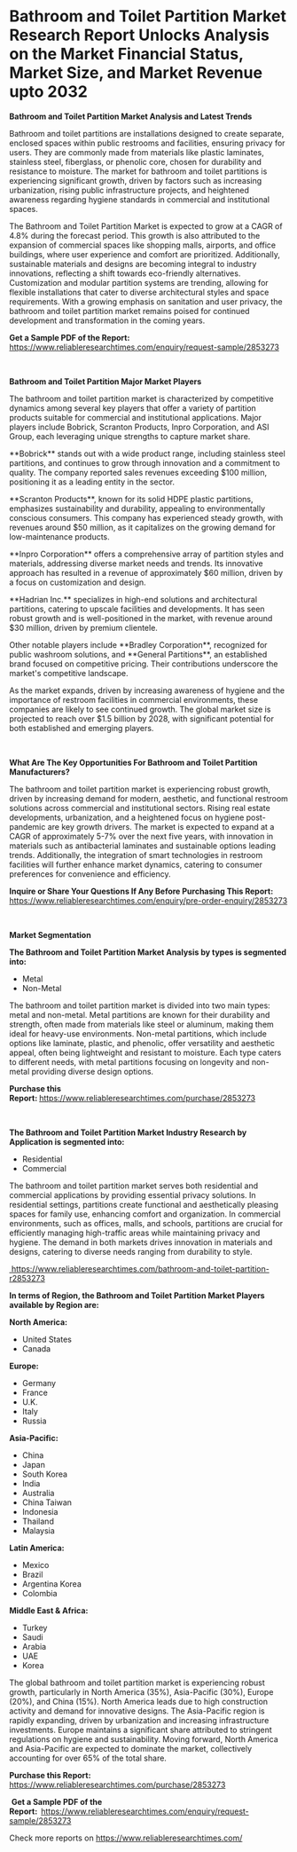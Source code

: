 <p><h1>Bathroom and Toilet Partition Market Research Report Unlocks Analysis on the Market Financial Status, Market Size, and Market Revenue upto 2032</h1></p><p><strong>Bathroom and Toilet Partition Market Analysis and Latest Trends</strong></p>
<p><p>Bathroom and toilet partitions are installations designed to create separate, enclosed spaces within public restrooms and facilities, ensuring privacy for users. They are commonly made from materials like plastic laminates, stainless steel, fiberglass, or phenolic core, chosen for durability and resistance to moisture. The market for bathroom and toilet partitions is experiencing significant growth, driven by factors such as increasing urbanization, rising public infrastructure projects, and heightened awareness regarding hygiene standards in commercial and institutional spaces.</p><p>The Bathroom and Toilet Partition Market is expected to grow at a CAGR of 4.8% during the forecast period. This growth is also attributed to the expansion of commercial spaces like shopping malls, airports, and office buildings, where user experience and comfort are prioritized. Additionally, sustainable materials and designs are becoming integral to industry innovations, reflecting a shift towards eco-friendly alternatives. Customization and modular partition systems are trending, allowing for flexible installations that cater to diverse architectural styles and space requirements. With a growing emphasis on sanitation and user privacy, the bathroom and toilet partition market remains poised for continued development and transformation in the coming years.</p></p>
<p><strong>Get a Sample PDF of the Report:&nbsp;</strong> <a href="https://www.reliableresearchtimes.com/enquiry/request-sample/2853273?utm_campaign=2181&utm_medium=2&utm_source=Github&utm_content=ia&utm_term=11032025&utm_id=bathroom-and-toilet-partition">https://www.reliableresearchtimes.com/enquiry/request-sample/2853273</a></p>
<p>&nbsp;</p>
<p><strong>Bathroom and Toilet Partition Major Market Players</strong></p>
<p><p>The bathroom and toilet partition market is characterized by competitive dynamics among several key players that offer a variety of partition products suitable for commercial and institutional applications. Major players include Bobrick, Scranton Products, Inpro Corporation, and ASI Group, each leveraging unique strengths to capture market share.</p><p>**Bobrick** stands out with a wide product range, including stainless steel partitions, and continues to grow through innovation and a commitment to quality. The company reported sales revenues exceeding $100 million, positioning it as a leading entity in the sector.</p><p>**Scranton Products**, known for its solid HDPE plastic partitions, emphasizes sustainability and durability, appealing to environmentally conscious consumers. This company has experienced steady growth, with revenues around $50 million, as it capitalizes on the growing demand for low-maintenance products.</p><p>**Inpro Corporation** offers a comprehensive array of partition styles and materials, addressing diverse market needs and trends. Its innovative approach has resulted in a revenue of approximately $60 million, driven by a focus on customization and design.</p><p>**Hadrian Inc.** specializes in high-end solutions and architectural partitions, catering to upscale facilities and developments. It has seen robust growth and is well-positioned in the market, with revenue around $30 million, driven by premium clientele.</p><p>Other notable players include **Bradley Corporation**, recognized for public washroom solutions, and **General Partitions**, an established brand focused on competitive pricing. Their contributions underscore the market's competitive landscape.</p><p>As the market expands, driven by increasing awareness of hygiene and the importance of restroom facilities in commercial environments, these companies are likely to see continued growth. The global market size is projected to reach over $1.5 billion by 2028, with significant potential for both established and emerging players.</p></p>
<p>&nbsp;</p>
<p><strong>What Are The Key Opportunities For Bathroom and Toilet Partition Manufacturers?</strong></p>
<p><p>The bathroom and toilet partition market is experiencing robust growth, driven by increasing demand for modern, aesthetic, and functional restroom solutions across commercial and institutional sectors. Rising real estate developments, urbanization, and a heightened focus on hygiene post-pandemic are key growth drivers. The market is expected to expand at a CAGR of approximately 5-7% over the next five years, with innovation in materials such as antibacterial laminates and sustainable options leading trends. Additionally, the integration of smart technologies in restroom facilities will further enhance market dynamics, catering to consumer preferences for convenience and efficiency.</p></p>
<p><strong>Inquire or Share Your Questions If Any Before Purchasing This Report:</strong> <a href="https://www.reliableresearchtimes.com/enquiry/pre-order-enquiry/2853273?utm_campaign=2181&utm_medium=2&utm_source=Github&utm_content=ia&utm_term=11032025&utm_id=bathroom-and-toilet-partition">https://www.reliableresearchtimes.com/enquiry/pre-order-enquiry/2853273</a></p>
<p>&nbsp;</p>
<p><strong>Market Segmentation</strong></p>
<p><strong>The Bathroom and Toilet Partition Market Analysis by types is segmented into:</strong></p>
<p><ul><li>Metal</li><li>Non-Metal</li></ul></p>
<p><p>The bathroom and toilet partition market is divided into two main types: metal and non-metal. Metal partitions are known for their durability and strength, often made from materials like steel or aluminum, making them ideal for heavy-use environments. Non-metal partitions, which include options like laminate, plastic, and phenolic, offer versatility and aesthetic appeal, often being lightweight and resistant to moisture. Each type caters to different needs, with metal partitions focusing on longevity and non-metal providing diverse design options.</p></p>
<p><strong>Purchase this Report:&nbsp;</strong><a href="https://www.reliableresearchtimes.com/purchase/2853273?utm_campaign=2181&utm_medium=2&utm_source=Github&utm_content=ia&utm_term=11032025&utm_id=bathroom-and-toilet-partition">https://www.reliableresearchtimes.com/purchase/2853273</a></p>
<p>&nbsp;</p>
<p><strong>The Bathroom and Toilet Partition Market Industry Research by Application is segmented into:</strong></p>
<p><ul><li>Residential</li><li>Commercial</li></ul></p>
<p><p>The bathroom and toilet partition market serves both residential and commercial applications by providing essential privacy solutions. In residential settings, partitions create functional and aesthetically pleasing spaces for family use, enhancing comfort and organization. In commercial environments, such as offices, malls, and schools, partitions are crucial for efficiently managing high-traffic areas while maintaining privacy and hygiene. The demand in both markets drives innovation in materials and designs, catering to diverse needs ranging from durability to style.</p></p>
<p><a href="https://www.reliableresearchtimes.com/bathroom-and-toilet-partition-r2853273?utm_campaign=2181&utm_medium=2&utm_source=Github&utm_content=ia&utm_term=11032025&utm_id=bathroom-and-toilet-partition">&nbsp;https://www.reliableresearchtimes.com/bathroom-and-toilet-partition-r2853273</a></p>
<p><strong>In terms of Region, the Bathroom and Toilet Partition Market Players available by Region are:</strong></p>
<p>
    <p> <strong> North America: </strong>
        <ul>
            <li>United States</li>
            <li>Canada</li>
        </ul>
        </p> 
    <p> <strong> Europe: </strong>
        <ul>
            <li>Germany</li>
            <li>France</li>
            <li>U.K.</li>
            <li>Italy</li>
            <li>Russia</li>
        </ul>
        </p> 
    <p> <strong> Asia-Pacific: </strong>
        <ul>
            <li>China</li>
            <li>Japan</li>
            <li>South Korea</li>
            <li>India</li>
            <li>Australia</li>
            <li>China Taiwan</li>
            <li>Indonesia</li>
            <li>Thailand</li>
            <li>Malaysia</li>
        </ul>
        </p> 
    <p> <strong> Latin America: </strong>
        <ul>
            <li>Mexico</li>
            <li>Brazil</li>
            <li>Argentina Korea</li>
            <li>Colombia</li>
        </ul>
        </p> 
    <p> <strong> Middle East & Africa: </strong>
        <ul>
            <li>Turkey</li>
            <li>Saudi</li>
            <li>Arabia</li>
            <li>UAE</li>
            <li>Korea</li>
        </ul>
    </p>
    </p>
<p><p>The global bathroom and toilet partition market is experiencing robust growth, particularly in North America (35%), Asia-Pacific (30%), Europe (20%), and China (15%). North America leads due to high construction activity and demand for innovative designs. The Asia-Pacific region is rapidly expanding, driven by urbanization and increasing infrastructure investments. Europe maintains a significant share attributed to stringent regulations on hygiene and sustainability. Moving forward, North America and Asia-Pacific are expected to dominate the market, collectively accounting for over 65% of the total share.</p></p>
<p><strong>Purchase this Report: </strong><a href="https://www.reliableresearchtimes.com/purchase/2853273?utm_campaign=2181&utm_medium=2&utm_source=Github&utm_content=ia&utm_term=11032025&utm_id=bathroom-and-toilet-partition">https://www.reliableresearchtimes.com/purchase/2853273</a></p>
<p>&nbsp;<strong>Get a Sample PDF of the Report:&nbsp;&nbsp;</strong><a href="https://www.reliableresearchtimes.com/enquiry/request-sample/2853273?utm_campaign=2181&utm_medium=2&utm_source=Github&utm_content=ia&utm_term=11032025&utm_id=bathroom-and-toilet-partition">https://www.reliableresearchtimes.com/enquiry/request-sample/2853273</a></p>
<p><strong></strong></p>
<p>Check more reports on <a href="https://www.reliableresearchtimes.com/?utm_campaign=2181&utm_medium=2&utm_source=Github&utm_content=ia&utm_term=11032025&utm_id=bathroom-and-toilet-partition">https://www.reliableresearchtimes.com/</a></p>